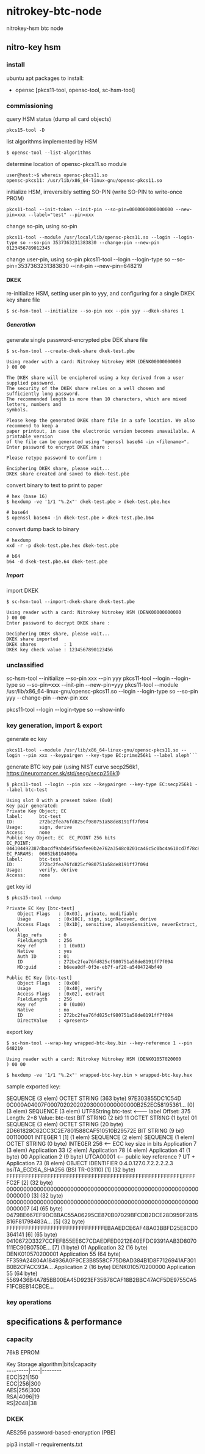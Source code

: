 # nitrokey-btc-node
nitrokey-hsm btc node

## nitro-key hsm

### install

ubuntu apt packages to install:  
- opensc [pkcs11-tool, opensc-tool, sc-hsm-tool]  

### commissioning

query HSM status (dump all card objects)  

    pkcs15-tool -D

list algorithms implemented by HSM  

    $ opensc-tool --list-algorithms

determine location of opensc-pkcs11.so module  

    user@host:~$ whereis opensc-pkcs11.so  
    opensc-pkcs11: /usr/lib/x86_64-linux-gnu/opensc-pkcs11.so  

initialize HSM, irreversibly setting SO-PIN (write SO-PIN to write-once PROM)  
    
    pkcs11-tool --init-token --init-pin --so-pin=0000000000000000 --new-pin=xxx --label="test" --pin=xxx

change so-pin, using so-pin  

    pkcs11-tool --module /usr/local/lib/opensc-pkcs11.so --login --login-type so --so-pin 3537363231383830 --change-pin --new-pin 0123456789012345

change user-pin, using so-pin
    pkcs11-tool --login --login-type so --so-pin=3537363231383830 --init-pin --new-pin=648219

#### DKEK

re-initialize HSM, setting user pin to yyy, and configuring for a single DKEK key share file
    
    $ sc-hsm-tool --initialize --so-pin xxx --pin yyy --dkek-shares 1

##### Generation

generate single password-encrypted pbe DEK share file  

    $ sc-hsm-tool --create-dkek-share dkek-test.pbe

    Using reader with a card: Nitrokey Nitrokey HSM (DENK00000000000         ) 00 00

    The DKEK share will be enciphered using a key derived from a user supplied password.
    The security of the DKEK share relies on a well chosen and sufficiently long password.
    The recommended length is more than 10 characters, which are mixed letters, numbers and
    symbols.

    Please keep the generated DKEK share file in a safe location. We also recommend to keep a
    paper printout, in case the electronic version becomes unavailable. A printable version
    of the file can be generated using "openssl base64 -in <filename>".
    Enter password to encrypt DKEK share : 

    Please retype password to confirm : 

    Enciphering DKEK share, please wait...
    DKEK share created and saved to dkek-test.pbe

convert binary to text to print to paper  

    # hex (base 16)  
    $ hexdump -ve '1/1 "%.2x"' dkek-test.pbe > dkek-test.pbe.hex  

    # base64  
    $ openssl base64 -in dkek-test.pbe > dkek-test.pbe.b64  

convert dump back to binary

    # hexdump
    xxd -r -p dkek-test.pbe.hex dkek-test.pbe  

    # b64
    b64 -d dkek-test.pbe.64 dkek-test.pbe

##### Import

import DKEK  

    $ sc-hsm-tool --import-dkek-share dkek-test.pbe

    Using reader with a card: Nitrokey Nitrokey HSM (DENK00000000000         ) 00 00
    Enter password to decrypt DKEK share : 

    Deciphering DKEK share, please wait...
    DKEK share imported
    DKEK shares          : 1
    DKEK key check value : 1234567890123456

### unclassified

sc-hsm-tool --initialize --so-pin xxx --pin yyy
pkcs11-tool --login --login-type so --so-pin=xxx --init-pin --new-pin=yyy
pkcs11-tool --module /usr/lib/x86_64-linux-gnu/opensc-pkcs11.so --login --login-type so --so-pin yyy --change-pin --new-pin xxx  

pkcs11-tool --login --login-type so --show-info

### key generation, import & export

generate ec key  

    pkcs11-tool --module /usr/lib/x86_64-linux-gnu/opensc-pkcs11.so --login --pin xxx --keypairgen --key-type EC:prime256k1 --label aleph```

generate BTC key pair (using NIST curve secp256k1, https://neuromancer.sk/std/secg/secp256k1)

    $ pkcs11-tool --login --pin xxx --keypairgen --key-type EC:secp256k1 --label btc-test

    Using slot 0 with a present token (0x0)
    Key pair generated:
    Private Key Object; EC
    label:      btc-test
    ID:         272bc2fea76fd825cf980751a58de8191ff7f094
    Usage:      sign, derive
    Access:     none
    Public Key Object; EC  EC_POINT 256 bits
    EC_POINT:   044104492387dbacdf9abde5f56afee0b2e762a3548c0201ca46c5c0bc4a610cd7f78c87fea9e9c70e6085bd163102835aeb84db80daa3b31cc7a6c1bcf4d9b32a236f
    EC_PARAMS:  06052b8104000a
    label:      btc-test
    ID:         272bc2fea76fd825cf980751a58de8191ff7f094
    Usage:      verify, derive
    Access:     none

get key id

    $ pkcs15-tool --dump

    Private EC Key [btc-test]
        Object Flags   : [0x03], private, modifiable
        Usage          : [0x10C], sign, signRecover, derive
        Access Flags   : [0x1D], sensitive, alwaysSensitive, neverExtract, local
        Algo_refs      : 0
        FieldLength    : 256
        Key ref        : 1 (0x01)
        Native         : yes
        Auth ID        : 01
        ID             : 272bc2fea76fd825cf980751a58de8191ff7f094
        MD:guid        : b6eea0df-0f3e-eb7f-af20-a5404724bf40

    Public EC Key [btc-test]
        Object Flags   : [0x00]
        Usage          : [0x40], verify
        Access Flags   : [0x02], extract
        FieldLength    : 256
        Key ref        : 0 (0x00)
        Native         : no
        ID             : 272bc2fea76fd825cf980751a58de8191ff7f094
        DirectValue    : <present>

export key

    $ sc-hsm-tool --wrap-key wrapped-btc-key.bin --key-reference 1 --pin 648219

    Using reader with a card: Nitrokey Nitrokey HSM (DENK01057020000         ) 00 00

    $ hexdump -ve '1/1 "%.2x"' wrapped-btc-key.bin > wrapped-btc-key.hex

sample exported key:

SEQUENCE (3 elem)
  OCTET STRING (363 byte) 97E303855DC1C54D 0C000A04007F000702020202030000000000000B252EC58195361…
  [0] (3 elem)
    SEQUENCE (3 elem)
      UTF8String btc-test <--- label
        Offset: 375
        Length: 2+8
        Value:
        btc-test
      BIT STRING (2 bit) 11
      OCTET STRING (1 byte) 01
    SEQUENCE (3 elem)
      OCTET STRING (20 byte) 2D661828C62CC3C2E7801588CAF510510B29572E
      BIT STRING (9 bit) 001100001
      INTEGER 1
    [1] (1 elem)
      SEQUENCE (2 elem)
        SEQUENCE (1 elem)
          OCTET STRING (0 byte)
        INTEGER 256 <-- ECC key size in bits
  Application 7 (3 elem)
    Application 33 (2 elem)
      Application 78 (4 elem)
        Application 41 (1 byte) 00
        Application 2 (9 byte) UTCA00001 <-- public key reference ? UT + 
        Application 73 (8 elem)
          OBJECT IDENTIFIER 0.4.0.127.0.7.2.2.2.2.3 bsiTA_ECDSA_SHA256 (BSI TR-03110)
          [1] (32 byte) FFFFFFFFFFFFFFFFFFFFFFFFFFFFFFFFFFFFFFFFFFFFFFFFFFFFFFFEFFFFFC2F
          [2] (32 byte) 0000000000000000000000000000000000000000000000000000000000000000
          [3] (32 byte) 0000000000000000000000000000000000000000000000000000000000000007
          [4] (65 byte) 0479BE667EF9DCBBAC55A06295CE870B07029BFCDB2DCE28D959F2815B16F81798483A…
          [5] (32 byte) FFFFFFFFFFFFFFFFFFFFFFFFFFFFFFFEBAAEDCE6AF48A03BBFD25E8CD0364141
          [6] (65 byte) 0410672D3327CCFEFB55EE6C7CDAEDFED0212E40EFDC9391AAB3D8070111EC90B0750E…
          [7] (1 byte) 01
        Application 32 (16 byte) DENK010570200001
      Application 55 (64 byte) FF359A24804A184936A0F9CE3B8558CF75D8AD384B1D8F7126941AF301B0B2CFACC93A…
    Application 2 (16 byte) DENK010570200000
    Application 55 (64 byte) 5569436B4A785BB00EA45D923EF35B78CAF18B2BBC47ACF5DE9755CA5F1FCBEB14CBCE…

### key operations

## specifications & performance

### capacity

76kB EPROM  

Key Storage
algorithm|bits|capacity  
---------|----|--------  
ECC|521|150  
ECC|256|300  
AES|256|300  
RSA|4096|19  
RS|2048|38  

### DKEK

AES256
password-based-encryption (PBE)

pip3 install -r requirements.txt 